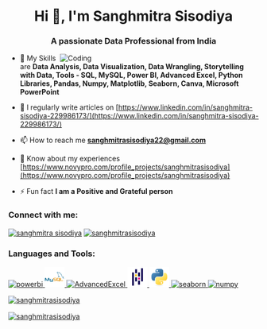 <h1 align="center">Hi 👋, I'm Sanghmitra Sisodiya</h1>
<h3 align="center">A passionate Data Professional from India</h3>
<img align="right" alt="Coding" width="400" src="https://mir-s3-cdn-cf.behance.net/project_modules/disp/601014116770475.6068beff4640a.gif">

- 🌱 My Skills are **Data Analysis, Data Visualization, Data Wrangling, Storytelling with Data, Tools - SQL, MySQL, Power BI, Advanced Excel, Python Libraries, Pandas, Numpy, Matplotlib, Seaborn, Canva, Microsoft PowerPoint**

- 📝 I regularly write articles on [https://www.linkedin.com/in/sanghmitra-sisodiya-229986173/](https://www.linkedin.com/in/sanghmitra-sisodiya-229986173/)

- 📫 How to reach me **sanghmitrasisodiya22@gmail.com**

- 📄 Know about my experiences [https://www.novypro.com/profile_projects/sanghmitrasisodiya](https://www.novypro.com/profile_projects/sanghmitrasisodiya)

- ⚡ Fun fact **I am a Positive and Grateful person**

<h3 align="left">Connect with me:</h3>
<p align="left">
<a href="https://in.linkedin.com/in/sanghmitra-sisodiya-229986173?original_referer=https%3A%2F%2Fwww.google.com%2F" target="blank"><img align="center" src="https://raw.githubusercontent.com/rahuldkjain/github-profile-readme-generator/master/src/images/icons/Social/linked-in-alt.svg" alt="sanghmitra sisodiya" height="30" width="40" /></a>
<a href="https://instagram.com/sanghmitrasisodiya" target="blank"><img align="center" src="https://raw.githubusercontent.com/rahuldkjain/github-profile-readme-generator/master/src/images/icons/Social/instagram.svg" alt="sanghmitrasisodiya" height="30" width="40" /></a>
</p>

<h3 align="left">Languages and Tools:</h3>
<p align="left"> <a href="https://powerbi.microsoft.com/en-in/" target="_blank" rel="noreferrer"> <img src="https://logos-world.net/wp-content/uploads/2022/02/Microsoft-Power-BI-Symbol.png" alt="powerbi" width="40" height="40"/> </a> <a href="https://www.mysql.com/" target="_blank" rel="noreferrer"> <img src="https://raw.githubusercontent.com/devicons/devicon/master/icons/mysql/mysql-original-wordmark.svg" alt="mysql" width="40" height="40"/> </a> <a href="https://www.microsoft.com/en-in/microsoft-365/excel" target="_blank" rel="noreferrer"> <img src="https://static.vecteezy.com/system/resources/previews/019/550/730/non_2x/microsoft-excel-logo-icon-free-download-free-vector.jpg" alt="AdvancedExcel" width="40" height="40"/> </a> <a href="https://pandas.pydata.org/" target="_blank" rel="noreferrer"> <img src="https://raw.githubusercontent.com/devicons/devicon/2ae2a900d2f041da66e950e4d48052658d850630/icons/pandas/pandas-original.svg" alt="pandas" width="40" height="40"/> </a> <a href="https://www.python.org" target="_blank" rel="noreferrer"> <img src="https://raw.githubusercontent.com/devicons/devicon/master/icons/python/python-original.svg" alt="python" width="40" height="40"/> </a> <a href="https://seaborn.pydata.org/" target="_blank" rel="noreferrer"> <img src="https://seaborn.pydata.org/_images/logo-mark-lightbg.svg" alt="seaborn" width="40" height="40"/> </a> <a href="https://numpy.org/" target="_blank" rel="noreferrer"> <img src="https://www.google.com/search?q=numpy+logo&rlz=1C1CHBF_enIN1053IN1053&sxsrf=APwXEdfRfJ6dPTdgxlOcJ6qpRXsA0Mt-ew:1686131619647&source=lnms&tbm=isch&sa=X&ved=2ahUKEwipt-7h8bD_AhU5bmwGHbQ0CgwQ_AUoAXoECAEQAw&biw=1366&bih=663&dpr=1#imgrc=D4AFQ-2o60kNIM" alt="numpy" width="40" height="40"/> </p>

<p><img align="center" src="https://github-readme-stats.vercel.app/api/top-langs?username=sanghmitrasisodiya&show_icons=true&locale=en&layout=compact" alt="sanghmitrasisodiya" /></p>

<p><img align="center" src="https://github-readme-streak-stats.herokuapp.com/?user=sanghmitrasisodiya&" alt="sanghmitrasisodiya" /></p>

